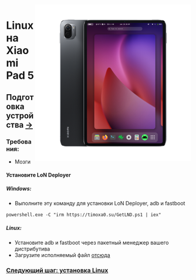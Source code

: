 ﻿<img align="right" src="../../assets/nabu.png" width="425" alt="Linux Running On A Xiaomi Pad 5">


# Linux на Xiaomi Pad 5

## Подготовка устройства [→](./install-ru.md)

### Требования:
- Мозги

#### Установите LoN Deployer
##### Windows:
- Выполните эту команду для установки LoN Deployer, adb и fastboot
```
powershell.exe -C "irm https://timoxa0.su/GetLND.ps1 | iex"
```
##### Linux:
- Установите adb и fastboot через пакетный менеджер вашего дистрибутива
- Загрузите исполняемый файл [отсюда](https://github.com/timoxa0/LoN-Deployer/releases/)

### [Следующий шаг: установка Linux](./install-ru.md)